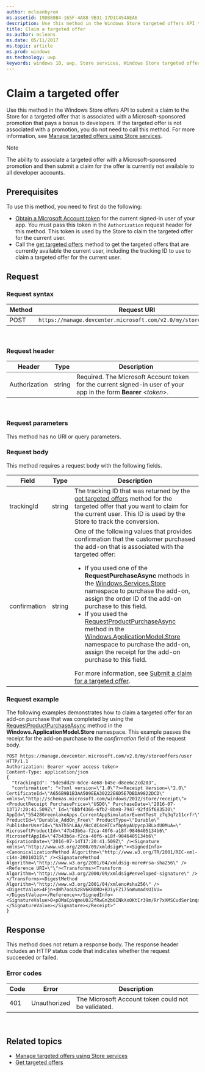 ```yaml
---
author: mcleanbyron
ms.assetid: 19DB80B4-165F-4A88-9B31-17D1C454AEA6
description: Use this method in the Windows Store targeted offers API to claim the purchase of a targeted offer for the current user.
title: Claim a targeted offer
ms.author: mcleans
ms.date: 05/11/2017
ms.topic: article
ms.prod: windows
ms.technology: uwp
keywords: windows 10, uwp, Store services, Windows Store targeted offers API, claim targeted offers
---
```


# Claim a targeted offer

Use this method in the Windows Store offers API to submit a claim to the Store for a targeted offer that is associated with a Microsoft-sponsored promotion that pays a bonus to developers. If the targeted offer is not associated with a promotion, you do not need to call this method. For more information, see [Manage targeted offers using Store services](manage-targeted-offers-using-windows-store-services.md).

> [!NOTE]
> The ability to associate a targeted offer with a Microsoft-sponsored promotion and then submit a claim for the offer is currently not available to all developer accounts.

## Prerequisites

To use this method, you need to first do the following:

* [Obtain a Microsoft Account token](manage-targeted-offers-using-windows-store-services.md#obtain-a-microsoft-account-token) for the current signed-in user of your app. You must pass this token in the ```Authorization``` request header for this method. This token is used by the Store to claim the targeted offer for the current user.
* Call the [get targeted offers](get-targeted-offers.md) method to get the targeted offers that are currently available the current user, including the tracking ID to use to claim a targeted offer for the current user.

## Request


### Request syntax

| Method | Request URI                                                                |
|--------|----------------------------------------------------------------------------|
| POST    | ```https://manage.devcenter.microsoft.com/v2.0/my/storeoffers/user``` |

<span/> 

### Request header

| Header        | Type   | Description          |
|---------------|--------|--------------|
| Authorization | string | Required. The Microsoft Account token for the current signed-in user of your app in the form **Bearer** &lt;*token*&gt;. |

<span/> 

### Request parameters

This method has no URI or query parameters.

### Request body

This method requires a request body with the following fields.

| Field      | Type   | Description         |
|------------|--------|------------------|
| trackingId      | string | The tracking ID that was returned by the [get targeted offers](get-targeted-offers.md) method for the targeted offer that you want to claim for the current user. This ID is used by the Store to track the conversion.            |
| confirmation  | string | One of the following values that provides confirmation that the customer purchased the add-on that is associated with the targeted offer:<ul><li>If you used one of the **RequestPurchaseAsync** methods in the [Windows.Services.Store](https://docs.microsoft.com/uwp/api/Windows.ApplicationModel.Store) namespace to purchase the add-on, assign the order ID of the add-on purchase to this field.</li><li>If you used the [RequestProductPurchaseAsync](https://docs.microsoft.com/uwp/api/Windows.ApplicationModel.Store.CurrentApp#Windows_ApplicationModel_Store_CurrentApp_RequestProductPurchaseAsync_System_String_) method in the [Windows.ApplicationModel.Store](https://msdn.microsoft.com/library/windows/apps/windows.applicationmodel.store.aspx) namespace to purchase the add-on, assign the receipt for the add-on purchase to this field.</li></ul>For more information, see [Submit a claim for a targeted offer](manage-targeted-offers-using-windows-store-services.md#claim-targeted-offer). |

<span/>

### Request example

The following examples demonstrates how to claim a targeted offer for an add-on purchase that was completed by using the [RequestProductPurchaseAsync](https://docs.microsoft.com/uwp/api/Windows.ApplicationModel.Store.CurrentApp#Windows_ApplicationModel_Store_CurrentApp_RequestProductPurchaseAsync_System_String_) method in the **Windows.ApplicationModel.Store** namespace. This example passes the receipt for the add-on purchase to the *confirmation* field of the request body.

```syntax
POST https://manage.devcenter.microsoft.com/v2.0/my/storeoffers/user HTTP/1.1
Authorization: Bearer <your access token>
Content-Type: application/json
{
  "trackingId": "5de5dd29-6dce-4e68-b45e-d8ee6c2cd203",
  "confirmation": "<?xml version=\"1.0\"?><Receipt Version=\"2.0\" CertificateId=\"A656B9B1B3AA509EEA30222E6D5E7DBDA9822DCD\" xmlns=\"http://schemas.microsoft.com/windows/2012/store/receipt\"><ProductReceipt PurchasePrice=\"USD0\" PurchaseDate=\"2016-07-13T17:20:41.509Z\" Id=\"6bbf4366-6fb2-8be8-7947-92fd5f683530\" AppId=\"55428GreenlakeApps.CurrentAppSimulatorEventTest_z7q3q7z11crfr\" ProductId=\"Durable_AddOn_Free\" ProductType=\"Durable\" PublisherUserId=\"haTh5hLAA//HcCdC4oHTCxfbpNyAUpycpJBLxdU0MuA=\" MicrosoftProductId=\"47b43b6a-f2ca-40f6-a18f-9846405134b6\" MicrosoftAppId=\"47b43b6a-f2ca-40f6-a18f-9846405134b6\" ExpirationDate=\"2016-07-14T17:20:41.509Z\" /><Signature xmlns=\"http://www.w3.org/2000/09/xmldsig#\"><SignedInfo><CanonicalizationMethod Algorithm=\"http://www.w3.org/TR/2001/REC-xml-c14n-20010315\" /><SignatureMethod Algorithm=\"http://www.w3.org/2001/04/xmldsig-more#rsa-sha256\" /><Reference URI=\"\"><Transforms><Transform Algorithm=\"http://www.w3.org/2000/09/xmldsig#enveloped-signature\" /></Transforms><DigestMethod Algorithm=\"http://www.w3.org/2001/04/xmlenc#sha256\" /><DigestValue>4Fjn+dWh7ooUSz8V6KBORO+BJiyFZi75nWvmadsUIVU=</DigestValue></Reference></SignedInfo><SignatureValue>0+pOMaCpVqmeU0J2fRwGn2b6INkXxOKtIr39m/Rr7xXMSCudSer1nqs/RUWIKhUxspyu08zS4UW0L48TRP7LyzE4lBl5KCDYtdHffqivqWi0Hd5fR1W6Y+tlP7fLXEqkEoLUIjl0Zp9vCFilAPwDdwF7R5HoLZdpF1brYHHkkK/LsaoDlDVVfIU8EQf/YnYQJDwh4dYGBQLrQg/dCaW1MVu98IVJgRvaFCzYWRq+3NCJnHvw00K9DKYkM/1dydy/b7n5QfrczLF3q1aFLC3n5SbPbsbVXJXofp6yewjulCMjnSVI5Jf5XZ3vzCjQEZUFJPJjrHzrmVqDCCt8pQR5yg==</SignatureValue></Signature></Receipt>"
}
```

## Response

This method does not return a response body. The response header includes an HTTP status code that indicates whether the request succeeded or failed.

### Error codes

| Code | Error        | Description   |
|------|--------------|---------------|
| 401  | Unauthorized | The Microsoft Account token could not be validated. |

<span/> 

## Related topics

* [Manage targeted offers using Store services](manage-targeted-offers-using-windows-store-services.md)
* [Get targeted offers](get-targeted-offers.md)

 

 
